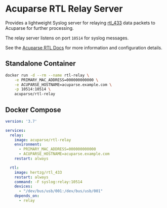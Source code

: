 # Acuparse RTL Relay Server

Provides a lightweight Syslog server for relaying [rtl_433](https://github.com/merbanan/rtl_433) data packets to Acuparse for further processing.

The relay server listens on port `10514` for syslog messages.

See the [Acuparse RTL Docs](https://docs.acuparse.com/other/RTL) for more information and configuration details.

## Standalone Container

```bash
docker run -d --rm --name rtl-relay \
    -e PRIMARY_MAC_ADDRESS=000000000000 \
    -e ACUPARSE_HOSTNAME=acuparse.example.com \
    -p 10514:10514 \
    acuparse/rtl-relay
```

## Docker Compose

```yaml
version: '3.7'

services:
  relay:
    image: acuparse/rtl-relay
    environment:
      - PRIMARY_MAC_ADDRESS=000000000000
      - ACUPARSE_HOSTNAME=acuparse.example.com
    restart: always

  rtl:
    image: hertzg/rtl_433
    restart: always
    command: -F syslog:relay:10514
    devices:
      - "/dev/bus/usb/001:/dev/bus/usb/001"
    depends_on:
      - relay
```

